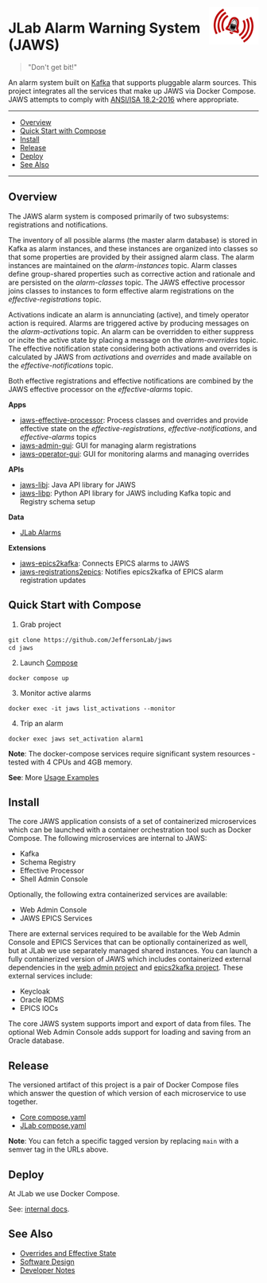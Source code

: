 <p>
<a href="#"><img align="right" width="100" height="75" src="https://raw.githubusercontent.com/JeffersonLab/jaws/main/logo.png"/></a>     
</p>


# JLab Alarm Warning System (JAWS)
> "Don't get bit!"

An alarm system built on [Kafka](https://kafka.apache.org/) that supports pluggable alarm sources.  This project integrates all the services that make up JAWS via Docker Compose.  JAWS attempts to comply with [ANSI/ISA 18.2-2016](https://www.isa.org/products/ansi-isa-18-2-2016-management-of-alarm-systems-for) where appropriate.

---
- [Overview](https://github.com/JeffersonLab/jaws#overview)
- [Quick Start with Compose](https://github.com/JeffersonLab/jaws#quick-start-with-compose)
- [Install](https://github.com/JeffersonLab/jaws#install)
- [Release](https://github.com/JeffersonLab/jaws#release) 
- [Deploy](https://github.com/JeffersonLab/jaws#deploy) 
- [See Also](https://github.com/JeffersonLab/jaws#see-also)
---

## Overview
The JAWS alarm system is composed primarily of two subsystems: registrations and notifications.  

The inventory of all possible alarms (the master alarm database) is stored in Kafka as alarm instances, and these instances are organized into classes so that some properties are provided by their assigned alarm class.  The alarm instances are maintained on the _alarm-instances_ topic.  Alarm classes define group-shared properties such as corrective action and rationale and are persisted on the _alarm-classes_ topic.   The JAWS effective processor joins classes to instances to form effective alarm registrations on the _effective-registrations_ topic.   

Activations indicate an alarm is annunciating (active), and timely operator action is required.  Alarms are triggered active by producing messages on the _alarm-activations_ topic.  An alarm can be overridden to either suppress or incite the active state by placing a message on the _alarm-overrides_ topic.  The effective notification state considering both activations and overrides is calculated by JAWS from _activations_ and _overrides_ and made available on the _effective-notifications_ topic. 

Both effective registrations and effective notifications are combined by the JAWS effective processor on the _effective-alarms_ topic.

**Apps**
- [jaws-effective-processor](https://github.com/JeffersonLab/jaws-effective-processor): Process classes and overrides and provide effective state on the _effective-registrations_, _effective-notifications_, and _effective-alarms_ topics
- [jaws-admin-gui](https://github.com/JeffersonLab/jaws-admin-gui): GUI for managing alarm registrations
- [jaws-operator-gui](https://github.com/JeffersonLab/graphical-alarm-client): GUI for monitoring alarms and managing overrides

**APIs**
- [jaws-libj](https://github.com/JeffersonLab/jaws-libj): Java API library for JAWS
- [jaws-libp](https://github.com/JeffersonLab/jaws-libp): Python API library for JAWS including Kafka topic and Registry schema setup

**Data**
- [JLab Alarms](https://github.com/JeffersonLab/alarms)

**Extensions**
- [jaws-epics2kafka](https://github.com/JeffersonLab/jaws-epics2kafka): Connects EPICS alarms to JAWS
- [jaws-registrations2epics](https://github.com/JeffersonLab/jaws-registrations2epics): Notifies epics2kafka of EPICS alarm registration updates

## Quick Start with Compose 
1. Grab project
```
git clone https://github.com/JeffersonLab/jaws
cd jaws
```
2. Launch [Compose](https://github.com/docker/compose)
```
docker compose up
```
3. Monitor active alarms
```
docker exec -it jaws list_activations --monitor
```
4. Trip an alarm  
```
docker exec jaws set_activation alarm1
```
**Note**: The docker-compose services require significant system resources - tested with 4 CPUs and 4GB memory.

**See**: More [Usage Examples](https://github.com/JeffersonLab/jaws/wiki/Usage-Examples)

## Install
The core JAWS application consists of a set of containerized microservices which can be launched with a container orchestration tool such as Docker Compose.  The following microservices are internal to JAWS:
- Kafka
- Schema Registry
- Effective Processor
- Shell Admin Console

Optionally, the following extra containerized services are available:
- Web Admin Console
- JAWS EPICS Services

There are external services required to be available for the Web Admin Console and EPICS Services that can be optionally containerized as well, but at JLab we use separately managed shared instances.   You can launch a fully containerized version of JAWS which includes containerized external dependencies in the [web admin project](https://github.com/jeffersonlab/jaws-admin-gui) and [epics2kafka project](https://github.com/jeffersonlab/jaws-epics2kafka).  These external services include:
- Keycloak
- Oracle RDMS
- EPICS IOCs

The core JAWS system supports import and export of data from files.   The optional Web Admin Console adds support for loading and saving from an Oracle database.
  
## Release
The versioned artifact of this project is a pair of Docker Compose files which answer the question of which version of each microservice to use together.

 - [Core compose.yaml](https://raw.githubusercontent.com/JeffersonLab/jaws/main/compose.yaml)
 - [JLab compose.yaml](https://raw.githubusercontent.com/JeffersonLab/jaws/main/jlab/compose.yaml)

**Note**: You can fetch a specific tagged version by replacing `main` with a semver tag in the URLs above.

## Deploy
At JLab we use Docker Compose.

See: [internal docs](https://accwiki.acc.jlab.org/do/view/SysAdmin/JAWS).

## See Also
 - [Overrides and Effective State](https://github.com/JeffersonLab/jaws/wiki/Overrides-and-Effective-State)
 - [Software Design](https://github.com/JeffersonLab/jaws/wiki/Software-Design)
 - [Developer Notes](https://github.com/JeffersonLab/jaws/wiki/Developer-Notes)

